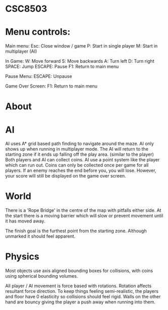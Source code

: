 # CSC8503

# Menu controls:
Main menu:
  Esc: Close window / game
  P: Start in single player
  M: Start in multiplayer (AI)
  
In Game:
  W: Move forward
  S: Move backwards
  A: Turn left
  D: Turn right
  SPACE: Jump
  ESCAPE: Pause
  F1: Return to main menu
  
Pause Menu:
  ESCAPE: Unpause
  
Game Over Screen:
  F1: Return to main menu
  
# About
# AI
AI uses A* grid based path finding to navigate around the maze. AI only shows up when running in multiplayer mode.
The AI will return to the starting zone if it ends up falling off the play area. (similar to the player)
Both players and AI can collect coins. AI use a point system like the player which can run out. Coins can only be collected once per game for all players.
If an enemy reaches the end before you, you will lose. However, your score will still be displayed on the game over screen.

# World
There is a 'Rope Bridge' in the centre of the map with pitfalls either side.
At the start there is a moving barrier which will slow or prevent movement until it has moved away.

The finish goal is the furthest point from the starting zone. Although unmarked it should feel apparent.

# Physics
Most objects use axis aligned bounding boxes for collisions, with coins using spherical bounding volumes.

All player / AI movement is force based with rotations. Rotation affects resultant force direction.
To keep things feeling semi-realistic, the players and floor have 0 elasticity so collisions should feel rigid. Walls on the other hand are bouncy giving the player a push away when running into them.
